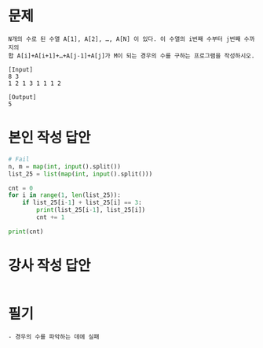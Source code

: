 # 문제
~~~
N개의 수로 된 수열 A[1], A[2], …, A[N] 이 있다. 이 수열의 i번째 수부터 j번째 수까지의
합 A[i]+A[i+1]+…+A[j-1]+A[j]가 M이 되는 경우의 수를 구하는 프로그램을 작성하시오.

[Input]
8 3
1 2 1 3 1 1 1 2

[Output]
5
~~~

# 본인 작성 답안
~~~python
# Fail
n, m = map(int, input().split())
list_25 = list(map(int, input().split()))

cnt = 0 
for i in range(1, len(list_25)):
    if list_25[i-1] + list_25[i] == 3:
        print(list_25[i-1], list_25[i])
        cnt += 1

print(cnt)
~~~


# 강사 작성 답안
~~~python

~~~


# 필기
~~~
- 경우의 수를 파악하는 데에 실패
~~~

